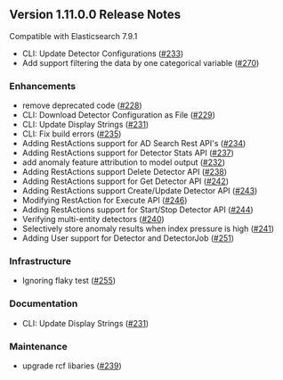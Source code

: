 ## Version 1.11.0.0 Release Notes

Compatible with Elasticsearch 7.9.1

* CLI: Update Detector Configurations ([#233](https://github.com/opendistro-for-elasticsearch/anomaly-detection/pull/233))
* Add support filtering the data by one categorical variable ([#270](https://github.com/opendistro-for-elasticsearch/anomaly-detection/pull/270))

### Enhancements

* remove deprecated code ([#228](https://github.com/opendistro-for-elasticsearch/anomaly-detection/pull/228))
* CLI: Download Detector Configuration as File ([#229](https://github.com/opendistro-for-elasticsearch/anomaly-detection/pull/229))
* CLI: Update Display Strings ([#231](https://github.com/opendistro-for-elasticsearch/anomaly-detection/pull/231))
* CLI: Fix build errors ([#235](https://github.com/opendistro-for-elasticsearch/anomaly-detection/pull/235))
* Adding RestActions support for AD Search Rest API's ([#234](https://github.com/opendistro-for-elasticsearch/anomaly-detection/pull/234))
* Adding RestActions support for Detector Stats API ([#237](https://github.com/opendistro-for-elasticsearch/anomaly-detection/pull/237))
* add anomaly feature attribution to model output ([#232](https://github.com/opendistro-for-elasticsearch/anomaly-detection/pull/232))
* Adding RestActions support Delete Detector API ([#238](https://github.com/opendistro-for-elasticsearch/anomaly-detection/pull/238))
* Adding RestActions support for Get Detector API ([#242](https://github.com/opendistro-for-elasticsearch/anomaly-detection/pull/242))
* Adding RestActions support Create/Update Detector API ([#243](https://github.com/opendistro-for-elasticsearch/anomaly-detection/pull/243))
* Modifying RestAction for Execute API ([#246](https://github.com/opendistro-for-elasticsearch/anomaly-detection/pull/246))
* Adding RestActions support for Start/Stop Detector API ([#244](https://github.com/opendistro-for-elasticsearch/anomaly-detection/pull/244))
* Verifying multi-entity detectors ([#240](https://github.com/opendistro-for-elasticsearch/anomaly-detection/pull/240))
* Selectively store anomaly results when index pressure is high ([#241](https://github.com/opendistro-for-elasticsearch/anomaly-detection/pull/241))
* Adding User support for Detector and DetectorJob ([#251](https://github.com/opendistro-for-elasticsearch/anomaly-detection/pull/251))

### Infrastructure

* Ignoring flaky test ([#255](https://github.com/opendistro-for-elasticsearch/anomaly-detection/pull/255))

### Documentation

* CLI: Update Display Strings ([#231](https://github.com/opendistro-for-elasticsearch/anomaly-detection/pull/231))

### Maintenance

* upgrade rcf libaries ([#239](https://github.com/opendistro-for-elasticsearch/anomaly-detection/pull/239))

